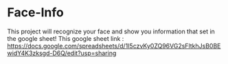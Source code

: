 # Face-Info

This project will recognize your face and show you information that set in the google sheet!
This google sheet link : https://docs.google.com/spreadsheets/d/1I5czvKy0ZQ96VG2sFltkhJsB0BEwidY4K3zksgd-D6Q/edit?usp=sharing
